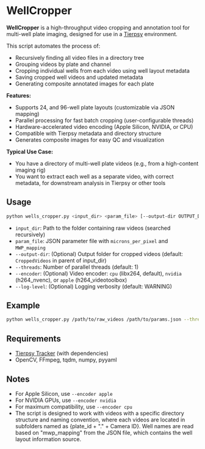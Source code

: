 # WellCropper

**WellCropper** is a high-throughput video cropping and annotation tool for multi-well plate imaging, designed for use in a [Tierpsy](https://github.com/Tierpsy/tierpsy-tracker) environment.

This script automates the process of:
- Recursively finding all video files in a directory tree
- Grouping videos by plate and channel
- Cropping individual wells from each video using well layout metadata
- Saving cropped well videos and updated metadata
- Generating composite annotated images for each plate

**Features:**
- Supports 24, and 96-well plate layouts (customizable via JSON mapping)
- Parallel processing for fast batch cropping (user-configurable threads)
- Hardware-accelerated video encoding (Apple Silicon, NVIDIA, or CPU)
- Compatible with Tierpsy metadata and directory structure
- Generates composite images for easy QC and visualization

**Typical Use Case:**
- You have a directory of multi-well plate videos (e.g., from a high-content imaging rig)
- You want to extract each well as a separate video, with correct metadata, for downstream analysis in Tierpsy or other tools

## Usage

```sh
python wells_cropper.py <input_dir> <param_file> [--output-dir OUTPUT_DIR] [--threads N] [--encoder cpu|nvidia|apple] [--log-level LEVEL]
```

- `input_dir`: Path to the folder containing raw videos (searched recursively)
- `param_file`: JSON parameter file with `microns_per_pixel` and `MWP_mapping`
- `--output-dir`: (Optional) Output folder for cropped videos (default: `CroppedVideos` in parent of input_dir)
- `--threads`: Number of parallel threads (default: 1)
- `--encoder`: (Optional) Video encoder: `cpu` (libx264, default), `nvidia` (h264_nvenc), or `apple` (h264_videotoolbox)
- `--log-level`: (Optional) Logging verbosity (default: WARNING)

## Example

```sh
python wells_cropper.py /path/to/raw_videos /path/to/params.json --threads 8 --encoder apple
```

## Requirements
- [Tierpsy Tracker](https://github.com/Tierpsy/tierpsy-tracker) (with dependencies)
- OpenCV, FFmpeg, tqdm, numpy, pyyaml

## Notes

- For Apple Silicon, use `--encoder apple`
- For NVIDIA GPUs, use `--encoder nvidia`
- For maximum compatibility, use `--encoder cpu`
- The script is designed to work with videos with a specific directory structure and naming convention, 
where each videos are located in subfolders named as {plate_id + "." + Camera ID}. Well names are read based on "mwp_mapping" from the JSON file, 
which contains the well layout information source.
